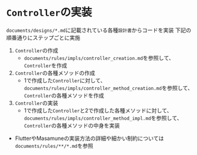 # `Controller`の実装

`documents/designs/*.md`に記載されている各種`設計書`からコードを実装
下記の順番通りにステップごとに実施

1. `Controller`の作成
    - `documents/rules/impls/controller_creation.md`を参照して、`Controller`を作成
2. `Controller`の各種メソッドの作成
    - 1で作成した`Controller`に対して、`documents/rules/impls/controller_method_creation.md`を参照して、`Controller`の各種メソッドを作成
3. `Controller`の実装
    - 1で作成した`Controller`と2で作成した各種メソッドに対して、`documents/rules/impls/controller_method_impl.md`を参照して、`Controller`の各種メソッドの中身を実装

- FlutterやMasamuneの実装方法の詳細や細かい制約については`documents/rules/**/*.md`を参照
